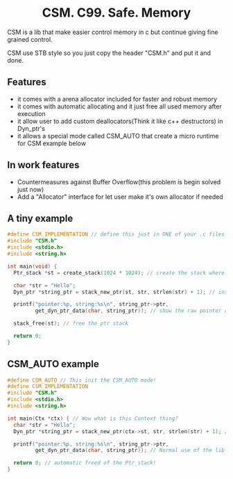 <h1 style="text-align:center;"> CSM. C99. Safe. Memory </h1>

CSM is a lib that make easier control memory in c but continue giving fine grained control.

CSM use STB style so you just copy the header "CSM.h" and put it and done.

## Features

- it comes with a arena allocator included for faster and robust memory
- it comes with automatic allocating and it just free all used memory after execution
- it allow user to add custom deallocators(Think it like c++ destructors) in Dyn_ptr's
- it allows a special mode called CSM_AUTO that create a micro runtime for CSM example below

## In work features

- Countermeasures against Buffer Overflow(this problem is begin solved just now)
- Add a "Allocator" interface for let user make it's own allocator if needed

## A tiny example

```c
#define CSM_IMPLEMENTATION // define this just in ONE of your .c files
#include "CSM.h"
#include <stdio.h>
#include <string.h>

int main(void) {
  Ptr_stack *st = create_stack(1024 * 1024); // create the stack where ptr are gonna be

  char *str = "Hello";
  Dyn_ptr *string_ptr = stack_new_ptr(st, str, strlen(str) + 1); // insert string into a ptr

  printf("pointer:%p, string:%s\n", string_ptr->ptr,
         get_dyn_ptr_data(char, string_ptr)); // show the raw pointer address and the data into it

  stack_free(st); // free the ptr stack

  return 0;
}
```

## CSM_AUTO example

```c
#define CSM_AUTO // This init the CSM_AUTO mode!
#define CSM_IMPLEMENTATION
#include "CSM.h"
#include <stdio.h>
#include <string.h>

int main(Ctx *ctx) { // Wow what is this Context thing?
  char *str = "Hello";
  Dyn_ptr *string_ptr = stack_new_ptr(ctx->st, str, strlen(str) + 1); // The context has the ptr_stack, argv, and argc!

  printf("pointer:%p, string:%s\n", string_ptr->ptr,
         get_dyn_ptr_data(char, string_ptr)); // Normal use of the lib

  return 0; // automatic freed of the Ptr_stack!
}
```
